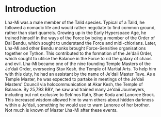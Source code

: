 # Introduction
Lha-Mi was a male member of the Talid species.
Typical of a Talid, he followed a nomadic life and would rather negotiate to find common ground, rather than start quarrels.
Growing up in the Early Hyperspace Age, he trained himself in the ways of the Force by being a member of the Order of Dai Bendu, which sought to understand the Force and midi-chlorians.
Later, Lha-Mi and other Bendu monks brought Force-Sensitive organisations together on Tython.
This contributed to the formation of the Je'daii Order, which sought to utilise the Balance in the Force to rid the galaxy of chaos and evil.
Lha-Mi became one of the nine founding Temple Masters of the Je'daii Order, overseeing Stav Kesh, the Temple of Martial Arts.
To help him with this duty, he had an assistant by the name of Je'daii Master Tave.
As a Temple Master, he was expected to partake in meetings of the Je'daii Masters' Council via holocommunication at Akar Kesh, the Temple of Balance.
By 25,793 BBY, he saw and trained many Je'daii Journeyers, including but not exclusive to Sek'nos Rath, Shae Koda and Lanoree Brock.
This increased wisdom allowed him to warn others about hidden darkness within a Je'daii, something he would use to warn Lanoree of her brother.
Not much is known of Master Lha-Mi after these events.